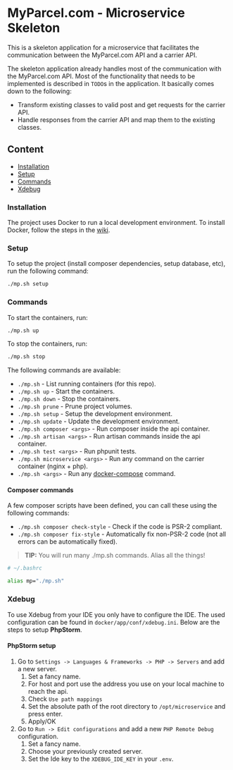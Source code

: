 # MyParcel.com - Microservice Skeleton

This is a skeleton application for a microservice that facilitates the communication between the MyParcel.com API and a carrier API.

The skeleton application already handles most of the communication with the MyParcel.com API.
Most of the functionality that needs to be implemented is described in `TODO`s in the application.
It basically comes down to the following:
- Transform existing classes to valid post and get requests for the carrier API.
- Handle responses from the carrier API and map them to the existing classes.

## Content
- [Installation](#installation)
- [Setup](#setup)
- [Commands](#commands)
- [Xdebug](#xdebug)

### Installation
The project uses Docker to run a local development environment. To install Docker, follow the steps in the [wiki](https://staging-wiki.myparcel.com/development/docker/).

### Setup
To setup the project (install composer dependencies, setup database, etc), run the following command:
```bash
./mp.sh setup
```

### Commands
To start the containers, run:
```bash
./mp.sh up
```

To stop the containers, run:
```bash
./mp.sh stop
```

The following commands are available:
- `./mp.sh` - List running containers (for this repo).
- `./mp.sh up` - Start the containers.
- `./mp.sh down` - Stop the containers.
- `./mp.sh prune` - Prune project volumes.
- `./mp.sh setup` - Setup the development environment.
- `./mp.sh update` - Update the development environment.
- `./mp.sh composer <args>` - Run composer inside the api container.
- `./mp.sh artisan <args>` - Run artisan commands inside the api container.
- `./mp.sh test <args>` - Run phpunit tests.
- `./mp.sh microservice <args>` - Run any command on the carrier container (nginx + php).
- `./mp.sh <args>` - Run any [docker-compose](https://docs.docker.com/compose/reference/overview/) command.

#### Composer commands
A few composer scripts have been defined, you can call these using the following commands:
- `./mp.sh composer check-style` - Check if the code is PSR-2 compliant.
- `./mp.sh composer fix-style` - Automatically fix non-PSR-2 code (not all errors can be automatically fixed).

> **TIP:** You will run many ./mp.sh commands. Alias all the things!
```bash
# ~/.bashrc

alias mp="./mp.sh"
```

### Xdebug
To use Xdebug from your IDE you only have to configure the IDE. The used configuration can be found in `docker/app/conf/xdebug.ini`. Below are the steps to setup **PhpStorm**.

#### PhpStorm setup
1. Go to `Settings -> Languages & Frameworks -> PHP -> Servers` and add a new server.
    1. Set a fancy name.
    2. For host and port use the address you use on your local machine to reach the api.
    3. Check `Use path mappings`
    4. Set the absolute path of the root directory to `/opt/microservice` and press enter.
    5. Apply/OK
2. Go to `Run -> Edit configurations` and add a new `PHP Remote Debug` configuration.
    1. Set a fancy name.
    2. Choose your previously created server.
    3. Set the Ide key to the `XDEBUG_IDE_KEY` in your `.env`.
